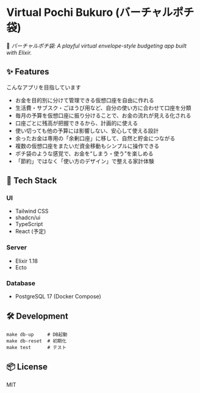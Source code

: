 # Virtual Pochi Bukuro (バーチャルポチ袋)

🧧 _バーチャルポチ袋: A playful virtual envelope-style budgeting app built with Elixir._

## ✨ Features

こんなアプリを目指しています

- お金を目的別に分けて管理できる仮想口座を自由に作れる
- 生活費・サブスク・ごほうび用など、自分の使い方に合わせて口座を分類
- 毎月の予算を仮想口座に振り分けることで、お金の流れが見える化される
- 口座ごとに残高が把握できるから、計画的に使える
- 使い切っても他の予算には影響しない、安心して使える設計
- 余ったお金は専用の「余剰口座」に移して、自然と貯金につながる
- 複数の仮想口座をまたいだ資金移動もシンプルに操作できる
- ポチ袋のような感覚で、お金を“しまう・使う”を楽しめる
- 「節約」ではなく「使い方のデザイン」で整える家計体験

## 🧰 Tech Stack

### UI
- Tailwind CSS
- shadcn/ui
- TypeScript
- React (予定)

### Server
- Elixir 1.18
- Ecto

### Database
- PostgreSQL 17 (Docker Compose)

## 🛠️ Development

```
make db-up     # DB起動
make db-reset  # 初期化
make test      # テスト
```

## 📦 License

MIT
